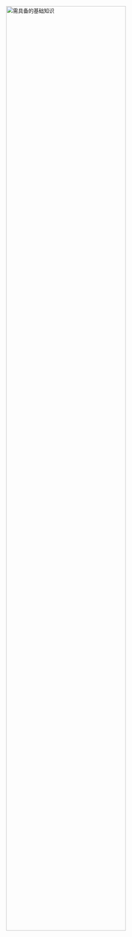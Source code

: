 <img src="http://47.97.36.184/pictures/0.12-kernel-basic-knowledge.png" alt="需具备的基础知识" width="80%;" />
